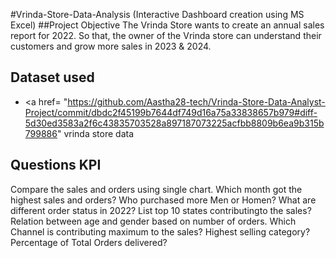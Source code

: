 #Vrinda-Store-Data-Analysis (Interactive Dashboard creation using MS Excel)
##Project Objective
The Vrinda Store wants to create an annual sales report for 2022. So that, the owner of the Vrinda store can understand their customers and grow more sales in 2023 & 2024.

## Dataset used
- <a href= "https://github.com/Aastha28-tech/Vrinda-Store-Data-Analyst-Project/commit/dbdc2f45199b7644df749d16a75a33838657b979#diff-5d30ed3583a2f6c43835703528a897187073225acfbb8809b6ea9b315b799886" vrinda store data </a>

## Questions KPI
Compare the sales and orders using single chart.
Which month got the highest sales and orders?
Who purchased more Men or Homen?
What are different order status in 2022?
List top 10 states contributingto the sales?
Relation between age and gender based on number of orders.
Which Channel is contributing maximum to the sales?
Highest selling category?
Percentage of Total Orders delivered?
